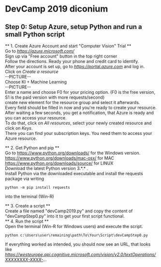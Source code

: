 # DevCamp 2019 diconium
## Step 0: Setup Azure, setup Python and run a small Python script
** 1. Create Azure Account and start "Computer Vision" Trial **  
Go to *https://azure.microsoft.com/*  
Sign up via "Free account" button in the top right corner  
Follow the directions. Ready your phone and credit card to identify.  
After your account is set up, go to *https://portal.azure.com* and log in.  
Click on *Create a resource*   
--PICTURE--  
Choose KI + Machine Learning  
--PICTURE--  
Enter a name and choose F0 for your pricing option. (F0 is the free version, S1 is the paid version with more requests/second)  
create new element for the resource group and select it afterwards.  
Every field should be filled in now and you're ready to create your resource.
After waiting a few seconds, you get a notification, that Azure is ready and you can access your resource.  
To do that, click on *All resources*, select your newly created resource and click on *Keys*.  
There you can find your subscription keys. You need them to access your Azure resource.  
 
** 2. Get Python and pip **  
Go to https://www.python.org/downloads/ for the Windows version.  
https://www.python.org/downloads/mac-osx/ for MAC  
https://www.python.org/downloads/source/ for LINUX  
Download the latest Python version 3.\*.\* .  
Install Python via the downloaded executable and install the requests package via writing

    python -m pip install requests  

into the terminal (Win-R)  

** 3. Create a script **  
Create a file named "devCamp2019.py"
and copy the content of "devCampStep0.py" into it to get your first script functional.  
** 4. Run the script **  
Open the terminal (Win-R for Windows users) and execute the script.

    python c:\Users\user\remaining\path\To\Your\Script\devCampStep0.py

If everything worked as intended, you should now see an URL, that looks like  
*https://westeurope.api.cognitive.microsoft.com/vision/v2.0/textOperations/XXXXXXXX-XXXX-...*